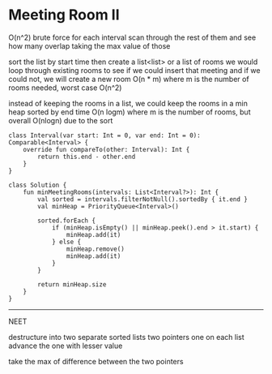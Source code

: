

# Meeting Room II


O(n^2) brute force for each interval scan through the rest of them and see how many overlap taking the max value of those


sort the list by start time then create a list<list<Interval>> or a list of rooms
we would loop through existing rooms to see if we could insert that meeting
and if we could not, we will create a new room
O(n * m) where m is the number of rooms needed, worst case O(n^2)

instead of keeping the rooms in a list, we could keep the rooms in a min heap sorted by end time
O(n logm) where m is the number of rooms, but overall O(nlogn) due to the sort

    class Interval(var start: Int = 0, var end: Int = 0): Comparable<Interval> {
        override fun compareTo(other: Interval): Int {
            return this.end - other.end
        }
    }

    class Solution {
        fun minMeetingRooms(intervals: List<Interval?>): Int {
            val sorted = intervals.filterNotNull().sortedBy { it.end }
            val minHeap = PriorityQueue<Interval>()

            sorted.forEach {
                if (minHeap.isEmpty() || minHeap.peek().end > it.start) {
                    minHeap.add(it)
                } else {
                    minHeap.remove()
                    minHeap.add(it)
                }
            }

            return minHeap.size
        }
    }

---

NEET

destructure into two separate sorted lists
two pointers one on each list
advance the one with lesser value

take the max of difference between the two pointers